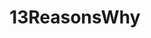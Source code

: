 ---
title: 13ReasonsWhy
crosslinks:
- SuicideWatch
- science
- livven
- autotldr
- arrow
- 2meirl4meirl
- television
- 13reasonswhyhate
- netflix
- lifeisstrange
- SWResources
- septumchicks
- FlashTV
- moviescirclejerk
- confessions
- LateStageCapitalism
- TownofSalemgame
- ShitRedditSays
- gatekeeping
- legaladvice
---